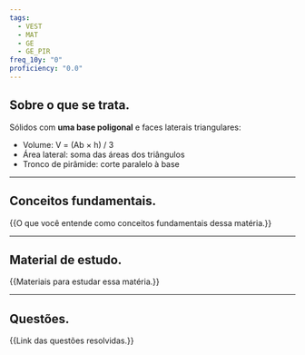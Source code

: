 ```yaml
---
tags:
  - VEST
  - MAT
  - GE
  - GE_PIR
freq_10y: "0"
proficiency: "0.0"
---
```

## Sobre o que se trata.

Sólidos com **uma base poligonal** e faces laterais triangulares:

- Volume: V = (Ab × h) / 3
- Área lateral: soma das áreas dos triângulos
- Tronco de pirâmide: corte paralelo à base

--- 
## Conceitos fundamentais.

{{O que você entende como conceitos fundamentais dessa matéria.}}

---
## Material de estudo.

{{Materiais para estudar essa matéria.}}

--- 
## Questões.

{{Link das questões resolvidas.}}